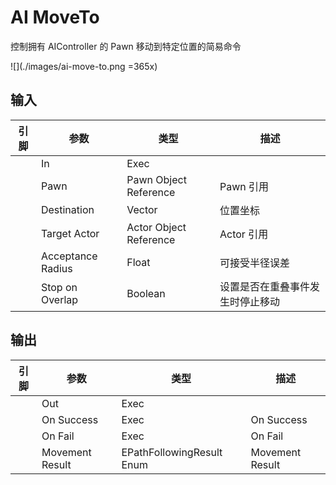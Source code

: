 # AI MoveTo

控制拥有 AIController 的 Pawn 移动到特定位置的简易命令

![](./images/ai-move-to.png =365x)

## 输入
| 引脚 | 参数 | 类型 | 描述 |
| -- | -- | -- | -- |
| <IconExec /> | In | Exec |
| <IconPin color="#00a8f4" /> | Pawn | Pawn Object Reference | Pawn 引用 |
| <IconPin color="#fac426" /> | Destination | Vector | 位置坐标 |
| <IconPin color="#00a8f4" /> | Target Actor | Actor Object Reference | Actor 引用 |
| <IconPin color="#7ef48f" /> | Acceptance Radius | Float | 可接受半径误差 |
| <IconPin color="#af0e0e" /> | Stop on Overlap | Boolean | 设置是否在重叠事件发生时停止移动 |

## 输出
| 引脚 | 参数 | 类型 | 描述 |
| -- | -- | -- | -- |
| <IconExec /> | Out | Exec |
| <IconExec /> | On Success | Exec | On Success |
| <IconExec /> | On Fail | Exec | On Fail |
| <IconPin color="#006e65" /> | Movement Result | EPathFollowingResult Enum | Movement Result |